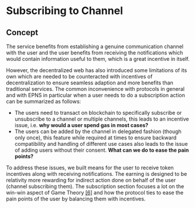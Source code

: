 # Subscribing to Channel

## Concept

The service benefits from establishing a genuine communication channel with the user and the user benefits from receiving the  notifications which would contain information useful to them, which is a great incentive in itself.

However, the decentralized web has also introduced some limitations of its own which are needed to be counteracted with incentives of decentralization to ensure seamless adaption and more benefits than traditional services. The common inconvenience with protocols in general and with EPNS in particular when a user needs to do a subscription action can be summarized as follows:

* The users need to transact on blockchain to specifically subscribe or unsubscribe to a channel or multiple channels, this leads to an incentive issue, i.e. **why would a user spend gas in most cases?**
* The users can be added by the channel in delegated fashion \(though only once\), this feature while required at times to ensure backward compatibility and handling of different use cases also leads to the issue of adding users without their consent. **What can we do to ease the pain points?**

To address these issues, we built means for the user to receive token incentives along with receiving notifications. The earning is designed to be relativity more rewarding for indirect action done on behalf of the user \(channel subscribing them\). The subscription section focuses a lot on the win-win aspect of Game Theory [\[6\]](../../../references-section/references.md) and how the protocol ties to ease the pain points of the user by balancing them with incentives.


